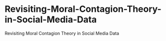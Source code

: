 # Revisiting-Moral-Contagion-Theory-in-Social-Media-Data
Revisiting Moral Contagion Theory in Social Media Data
